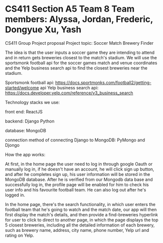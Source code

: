 # CS411 Section A5 Team 8  Team members: Alyssa, Jordan, Frederic, Dongyue Xu, Yash
CS411 Group Project proposal
Project topic: Soccer Match Brewery Finder

The idea is that the user inputs a soccer game they are intending to attend and in return gets breweries closest to the match's stadium. 
We will use the sportsmonk football api for the soccer games match and venue coordinates
and the Yelp business search api to find the closest breweries near the stadium.

Sportsmonk football api: 
https://docs.sportmonks.com/football2/getting-started/welcome api
Yelp business search api:
https://docs.developer.yelp.com/reference/v3_business_search

Technology stacks we use:

front end: ReactJS

backend: Django Python

database: MongoDB

connection method of connecting Django to MongoDB: PyMongo and Djongo

How the app works:

At first, in the home page the user need to log in through google Oauth or manually log in, if he doesn't have an account, he will click sign up button, 
and after he completes sign up, his user information will be stored in the MongoDB database. After he is verified from our Mongodb data base and successfully log in, the profile page will be enabled for him to check his user info and his favourite football team. He can also log out after he's logged in.

In the home page, there's the search functionality, in which user enters the football team that he's going to watch and the match date, our app will 
then first display the match's details, and then provide a find-breweries hyperlink for user to click to direct to another page, in which 
the page displays the top 5 closest breweries, including all the detailed information of each brewery, such as brewery name, address, city name, phone number, Yelp url and rating on Yelp. 
